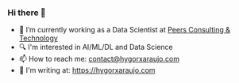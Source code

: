 ### Hi there 👋

- 🔭 I’m currently working as a Data Scientist at [Peers Consulting & Technology](https://peers.com.br/)
- :mag: I'm interested in AI/ML/DL and Data Science
- 📫 How to reach me: contact@hygorxaraujo.com
- :notebook_with_decorative_cover: I'm writing at: https://hygorxaraujo.com

<!--
**hygorxaraujo/hygorxaraujo** is a ✨ _special_ ✨ repository because its `README.md` (this file) appears on your GitHub profile.

Here are some ideas to get you started:

- 🔭 I’m currently working on ...
- 🌱 I’m currently learning ...
- 👯 I’m looking to collaborate on ...
- 🤔 I’m looking for help with ...
- 💬 Ask me about ...
- 📫 How to reach me: ...
- 😄 Pronouns: ...
- ⚡ Fun fact: ...
-->
